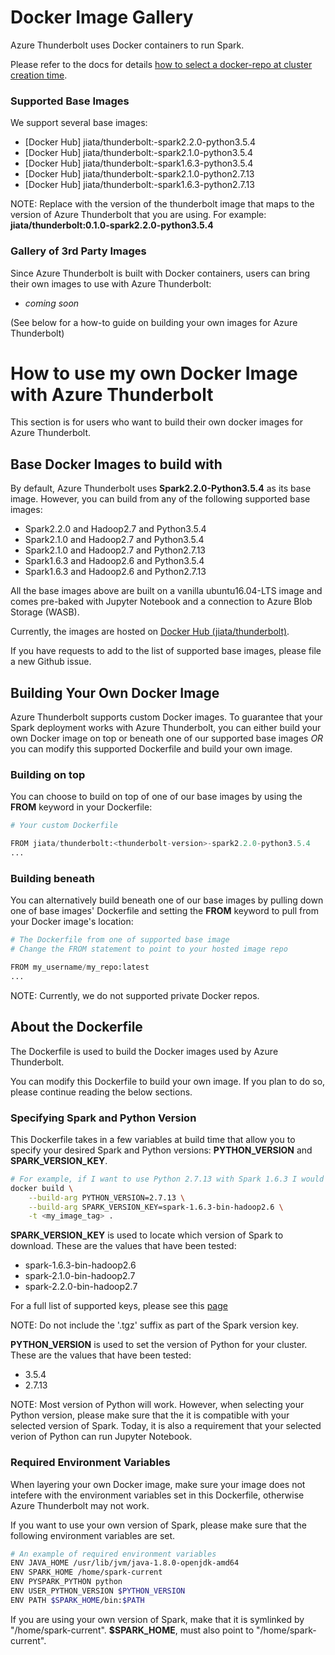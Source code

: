 # Docker Image Gallery
Azure Thunderbolt uses Docker containers to run Spark. 

Please refer to the docs for details [how to select a docker-repo at cluster creation time](../docs/12-docker-image.md).

### Supported Base Images
We support several base images:
- [Docker Hub] jiata/thunderbolt:<image-version>-spark2.2.0-python3.5.4
- [Docker Hub] jiata/thunderbolt:<image-version>-spark2.1.0-python3.5.4
- [Docker Hub] jiata/thunderbolt:<image-version>-spark1.6.3-python3.5.4
- [Docker Hub] jiata/thunderbolt:<image-version>-spark2.1.0-python2.7.13
- [Docker Hub] jiata/thunderbolt:<image-version>-spark1.6.3-python2.7.13

NOTE: Replace **<image-version>** with the version of the thunderbolt image that maps to the version of Azure Thunderbolt that you are using. For example: **jiata/thunderbolt:0.1.0-spark2.2.0-python3.5.4**

### Gallery of 3rd Party Images
Since Azure Thunderbolt is built with Docker containers, users can bring their own images to use with Azure Thunderbolt:
- *coming soon*

(See below for a how-to guide on building your own images for Azure Thunderbolt)

# How to use my own Docker Image with Azure Thunderbolt
This section is for users who want to build their own docker images for Azure Thunderbolt.

## Base Docker Images to build with
By default, Azure Thunderbolt uses **Spark2.2.0-Python3.5.4** as its base image. However, you can build from any of the following supported base images:

- Spark2.2.0 and Hadoop2.7 and Python3.5.4
- Spark2.1.0 and Hadoop2.7 and Python3.5.4
- Spark2.1.0 and Hadoop2.7 and Python2.7.13
- Spark1.6.3 and Hadoop2.6 and Python3.5.4
- Spark1.6.3 and Hadoop2.6 and Python2.7.13

All the base images above are built on a vanilla ubuntu16.04-LTS image and comes pre-baked with Jupyter Notebook and a connection to Azure Blob Storage (WASB).

Currently, the images are hosted on [Docker Hub (jiata/thunderbolt)](https://hub.docker.com/r/jiata/thunderbolt).

If you have requests to add to the list of supported base images, please file a new Github issue.

## Building Your Own Docker Image
Azure Thunderbolt supports custom Docker images. To guarantee that your Spark deployment works with Azure Thunderbolt, you can either build your own Docker image on top or beneath one of our supported base images _OR_ you can modify this supported Dockerfile and build your own image.

### Building on top 
You can choose to build on top of one of our base images by using the **FROM** keyword in your Dockerfile:
```python
# Your custom Dockerfile

FROM jiata/thunderbolt:<thunderbolt-version>-spark2.2.0-python3.5.4
...

```

### Building beneath 
You can alternatively build beneath one of our base images by pulling down one of base images' Dockerfile and setting the **FROM** keyword to pull from your Docker image's location:
```python
# The Dockerfile from one of supported base image
# Change the FROM statement to point to your hosted image repo

FROM my_username/my_repo:latest
...
```

NOTE: Currently, we do not supported private Docker repos.

## About the Dockerfile
The Dockerfile is used to build the Docker images used by Azure Thunderbolt. 

You can modify this Dockerfile to build your own image. If you plan to do so, please continue reading the below sections.

### Specifying Spark and Python Version
This Dockerfile takes in a few variables at build time that allow you to specify your desired Spark and Python versions: **PYTHON_VERSION** and **SPARK_VERSION_KEY**.

```sh
# For example, if I want to use Python 2.7.13 with Spark 1.6.3 I would build the image as follows:
docker build \
    --build-arg PYTHON_VERSION=2.7.13 \
    --build-arg SPARK_VERSION_KEY=spark-1.6.3-bin-hadoop2.6 \
    -t <my_image_tag> .
```

**SPARK_VERSION_KEY** is used to locate which version of Spark to download. These are the values that have been tested:
- spark-1.6.3-bin-hadoop2.6
- spark-2.1.0-bin-hadoop2.7
- spark-2.2.0-bin-hadoop2.7

For a full list of supported keys, please see this [page](https://d3kbcqa49mib13.cloudfront.net)

NOTE: Do not include the '.tgz' suffix as part of the Spark version key.

**PYTHON_VERSION** is used to set the version of Python for your cluster. These are the values that have been tested:
- 3.5.4
- 2.7.13

NOTE: Most version of Python will work. However, when selecting your Python version, please make sure that the it is compatible with your selected version of Spark. Today, it is also a requirement that your selected verion of Python can run Jupyter Notebook.

### Required Environment Variables
When layering your own Docker image, make sure your image does not intefere with the environment variables set in this Dockerfile, otherwise Azure Thunderbolt may not work.

If you want to use your own version of Spark, please make sure that the following environment variables are set. 

``` sh
# An example of required environment variables
ENV JAVA_HOME /usr/lib/jvm/java-1.8.0-openjdk-amd64
ENV SPARK_HOME /home/spark-current
ENV PYSPARK_PYTHON python
ENV USER_PYTHON_VERSION $PYTHON_VERSION
ENV PATH $SPARK_HOME/bin:$PATH
```

If you are using your own version of Spark, make that it is symlinked by "/home/spark-current". **$SPARK_HOME**, must also point to "/home/spark-current".


